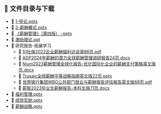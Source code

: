 

## 📄 文件目录与下载

- 📄 [1-导论.pptx](1-%E5%AF%BC%E8%AE%BA.pptx)
- 📄 [2-薪酬概论.pptx](2-%E8%96%AA%E9%85%AC%E6%A6%82%E8%AE%BA.pptx)
- 📄 [《薪酬管理》（第四版）-.pptx](%E3%80%8A%E8%96%AA%E9%85%AC%E7%AE%A1%E7%90%86%E3%80%8B%EF%BC%88%E7%AC%AC%E5%9B%9B%E7%89%88%EF%BC%89-.pptx)
- 📄 [激励理论.ppt](%E6%BF%80%E5%8A%B1%E7%90%86%E8%AE%BA.ppt)
- 📁 研究报告-拓展学习
  - 📄 [51社保2022企业薪酬福利访谈录88页.pdf](%E7%A0%94%E7%A9%B6%E6%8A%A5%E5%91%8A-%E6%8B%93%E5%B1%95%E5%AD%A6%E4%B9%A0/51%E7%A4%BE%E4%BF%9D2022%E4%BC%81%E4%B8%9A%E8%96%AA%E9%85%AC%E7%A6%8F%E5%88%A9%E8%AE%BF%E8%B0%88%E5%BD%9588%E9%A1%B5.pdf)
  - 📄 [ADP2024年薪酬的潜力全球薪酬管理调研报告24页.docx](%E7%A0%94%E7%A9%B6%E6%8A%A5%E5%91%8A-%E6%8B%93%E5%B1%95%E5%AD%A6%E4%B9%A0/ADP2024%E5%B9%B4%E8%96%AA%E9%85%AC%E7%9A%84%E6%BD%9C%E5%8A%9B%E5%85%A8%E7%90%83%E8%96%AA%E9%85%AC%E7%AE%A1%E7%90%86%E8%B0%83%E7%A0%94%E6%8A%A5%E5%91%8A24%E9%A1%B5.docx)
  - 📄 [Nium2023薪酬管理全球化报告-优化国际化企业的薪酬支付策略英文版页.docx](%E7%A0%94%E7%A9%B6%E6%8A%A5%E5%91%8A-%E6%8B%93%E5%B1%95%E5%AD%A6%E4%B9%A0/Nium2023%E8%96%AA%E9%85%AC%E7%AE%A1%E7%90%86%E5%85%A8%E7%90%83%E5%8C%96%E6%8A%A5%E5%91%8A-%E4%BC%98%E5%8C%96%E5%9B%BD%E9%99%85%E5%8C%96%E4%BC%81%E4%B8%9A%E7%9A%84%E8%96%AA%E9%85%AC%E6%94%AF%E4%BB%98%E7%AD%96%E7%95%A5%E8%8B%B1%E6%96%87%E7%89%88%E9%A1%B5.docx)
  - 📄 [Trusaic全球薪酬平等战略指南英文版22页.pptx](%E7%A0%94%E7%A9%B6%E6%8A%A5%E5%91%8A-%E6%8B%93%E5%B1%95%E5%AD%A6%E4%B9%A0/Trusaic%E5%85%A8%E7%90%83%E8%96%AA%E9%85%AC%E5%B9%B3%E7%AD%89%E6%88%98%E7%95%A5%E6%8C%87%E5%8D%97%E8%8B%B1%E6%96%87%E7%89%8822%E9%A1%B5.pptx)
  - 📄 [世界银行集团WBG公共部门就业与薪酬报告评估报告英文版68页.pdf](%E7%A0%94%E7%A9%B6%E6%8A%A5%E5%91%8A-%E6%8B%93%E5%B1%95%E5%AD%A6%E4%B9%A0/%E4%B8%96%E7%95%8C%E9%93%B6%E8%A1%8C%E9%9B%86%E5%9B%A2WBG%E5%85%AC%E5%85%B1%E9%83%A8%E9%97%A8%E5%B0%B1%E4%B8%9A%E4%B8%8E%E8%96%AA%E9%85%AC%E6%8A%A5%E5%91%8A%E8%AF%84%E4%BC%B0%E6%8A%A5%E5%91%8A%E8%8B%B1%E6%96%87%E7%89%8868%E9%A1%B5.pdf)
  - 📄 [薪智2023毕业生薪酬报告-本科生版71页.docx](%E7%A0%94%E7%A9%B6%E6%8A%A5%E5%91%8A-%E6%8B%93%E5%B1%95%E5%AD%A6%E4%B9%A0/%E8%96%AA%E6%99%BA2023%E6%AF%95%E4%B8%9A%E7%94%9F%E8%96%AA%E9%85%AC%E6%8A%A5%E5%91%8A-%E6%9C%AC%E7%A7%91%E7%94%9F%E7%89%8871%E9%A1%B5.docx)
- 📄 [福利管理.pptx](%E7%A6%8F%E5%88%A9%E7%AE%A1%E7%90%86.pptx)
- 📄 [绩效奖励.pptx](%E7%BB%A9%E6%95%88%E5%A5%96%E5%8A%B1.pptx)
- 📄 [薪酬战略.pptx](%E8%96%AA%E9%85%AC%E6%88%98%E7%95%A5.pptx)
